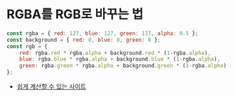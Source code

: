 # RGBA를 RGB로 바꾸는 법

```js
const rgba = { red: 127, blue: 127, green: 127, alpha: 0.5 };
const background = { red: 0, blue: 0, green: 0 };
const rgb = {
	red: rgba.red * rgba.alpha + background.red * (1-rgba.alpha),
	blue: rgba.blue * rgba.alpha + background.blue * (1-rgba.alpha),
	green: rgba.green * rgba.alpha + background.green * (1-rgba.alpha),
};
```

- [쉽게 계산할 수 있는 사이트](http://marcodiiga.github.io/rgba-to-rgb-conversion)

<PageTags />
